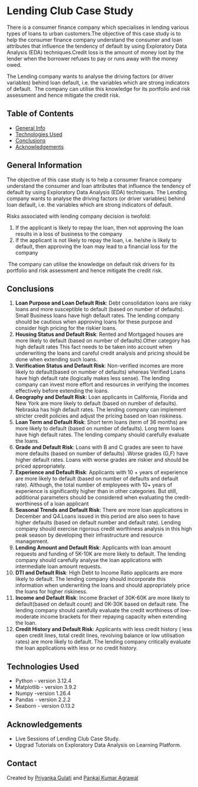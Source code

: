 # Lending Club Case Study
There is a consumer finance company which specialises in lending various types of loans to urban customers.The objective of this case study is to help the consumer finance company understand the consumer and loan attributes that influence the tendency of default by using Exploratory Data Analysis (EDA) techniques.Credit loss is the amount of money lost by the lender when the borrower refuses to pay or runs away with the money owed. 

The Lending company wants to analyse the driving factors (or driver variables) behind loan default, i.e. the variables which are strong indicators of default.  The company can utilise this knowledge for its portfolio and risk assessment and hence mitigate the credit risk. 

## Table of Contents
* [General Info](#general-information)
* [Technologies Used](#technologies-used)
* [Conclusions](#conclusions)
* [Acknowledgements](#acknowledgements)

## General Information
The objective of this case study is to help a consumer finance company understand the consumer and loan attributes that influence the tendency of default by using Exploratory Data Analysis (EDA) techniques.
The Lending company wants to analyse the driving factors (or driver variables) behind loan default, i.e. the variables which are strong indicators of default. 

Risks associated with lending company decision is twofold:
1. If the applicant is likely to repay the loan, then not approving the loan results in a loss of business to the company
2. If the applicant is not likely to repay the loan, i.e. he/she is likely to default, then approving the loan may lead to a financial loss for the company

 The company can utilise the knowledge on default risk drivers for its portfolio and risk assessment and hence mitigate the credit risk. 

## Conclusions
1. **Loan Purpose and Loan Default Risk**: Debt consolidation loans are risky loans and more susceptible to default (based on number of defaults). Small Business loans have high default rates. The lending company should be cautious when approving loans for these purpose and consider high pricing for the riskier loans.
2. **Housing Status and Default Risk**: Rented and Mortgaged houses are more likely to default (based on number of defaults).Other category has high default rates This fact needs to be taken into account when underwriting the loans and careful credit analysis and pricing should be done when extending such loans.
3. **Verification Status and Default Risk**: Non-verified incomes are more likely to default(based on number of defaults) whereas Verified Loans have high default rate (logically makes less sense). The lending company can invest more effort and resources in verifying the incomes effectively before extending the loans.
4. **Geography and Default Risk**: Loan applicants in California, Florida and New York are more likely to default (based on number of defaults). Nebraska has high default rates. The lending company can implement stricter credit policies and adjust the pricing based on loan riskiness.
5. **Loan Term and Default Risk**: Short term loans (term of 36 months) are more likely to default (based on number of defaults). Long term loans have high default rates. The lending company should carefully evaluate the loans.
6. **Grade and Default Risk**: Loans with B and C grades are seen to have more defaults (based on number of defaults) .Worse grades (G,F) have higher default rates. Loans with worse grades are riskier and should be priced appropriately.
7. **Experience and Default Risk**: Applicants with 10 + years of experience are more likely to default (based on number of defaults and default rate). Although, the total number of employees with 10+ years of experience is significantly higher than in other categories. But still, additional parameters should be considered when evaluating the credit-worthiness of a loan applicant
8. **Seasonal Trends and Default Risk**: There are more loan applications in December and Q4.Loans issued in this period are also seen to have higher defaults (based on default number and default rate). Lending company should exercise rigorous credit worthiness analysis in this high peak season by developing their infrastructure and resource management.
9. **Lending Amount and Default Risk**: Applicants with loan amount requests and funding of 5K-10K are more likely to default. The lending company should carefully analyse the loan applications with intermediate loan amount requests.
10. **DTI and Default Risk**: High Debt to Income Ratio applicants are more likely to default. The lending company should incorporate this information when underwriting the loans and should appropriately price the loans for higher riskiness.
11. **Income and Default Risk**: Income Bracket of 30K-60K are more likely to default(based on default count) and 0K-30K based on default rate. The lending company should carefully evaluate the credit worthiness of low-moderate income brackets for their repaying capacity when extending the loan.
12. **Credit History and Default Risk**: Applicants with less credit history ( less open credit lines, total credit lines, revolving balance or low utilisation rates) are more likely to default. The lending company critically evaluate the loan applications with less or no credit history.

## Technologies Used
- Python - version 3.12.4
- Matplotlib - version 3.9.2
- Numpy -version 1.26.4
- Pandas - version 2.2.2
- Seaborn - version 0.13.2

## Acknowledgements
- Live Sessions of Lending Club Case Study.
- Upgrad Tutorials on Exploratory Data Analysis on Learning Platform.

## Contact
Created by [Priyanka Gulati](https://github.com/pgulati9) and [Pankaj Kumar Agrawal](https://github.com/pankaj8blr)
